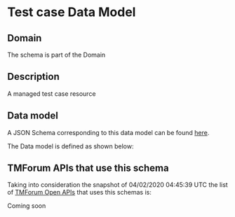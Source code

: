 # Test case Data Model

## Domain

The  schema is part of the  Domain

## Description

A managed test case resource

## Data model

A JSON Schema corresponding to this data model can be found
[here](https://github.com/tmforum-rand/schemas/blob/candidates/Common/TestCase.schema.json).

The Data model is defined as shown below:




## TMForum APIs that use this schema

Taking into consideration the snapshot of 04/02/2020 04:45:39 UTC the list of [TMForum Open APIs](https://www.tmforum.org/open-apis/) that uses this schemas is:

Coming soon